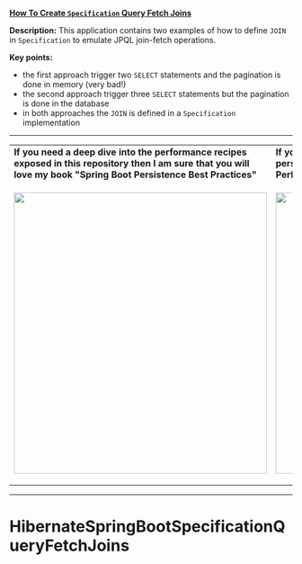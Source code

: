 **[How To Create `Specification` Query Fetch Joins](https://github.com/AnghelLeonard/Hibernate-SpringBoot/tree/master/HibernateSpringBootSpecificationQueryFetchJoins)**

**Description:** This application contains two examples of how to define `JOIN` in `Specification` to emulate JPQL join-fetch operations.

**Key points:**
- the first approach trigger two `SELECT` statements and the pagination is done in memory (very bad!)
- the second approach trigger three `SELECT` statements but the pagination is done in the database
- in both approaches the `JOIN` is defined in a `Specification` implementation

-----------------------------------------------------------------------------------------------------------------------    
<table>
     <tr><td><b>If you need a deep dive into the performance recipes exposed in this repository then I am sure that you will love my book "Spring Boot Persistence Best Practices"</b></td><td><b>If you need a hand of tips and illustrations of 100+ Java persistence performance issues then "Java Persistence Performance Illustrated Guide" is for you.</b></td></tr>
     <tr><td>
<a href="https://www.apress.com/us/book/9781484256251"><p align="left"><img src="https://github.com/AnghelLeonard/Hibernate-SpringBoot/blob/master/Spring%20Boot%20Persistence%20Best%20Practices.jpg" height="500" width="450"/></p></a>
</td><td>
<a href="https://leanpub.com/java-persistence-performance-illustrated-guide"><p align="right"><img src="https://github.com/AnghelLeonard/Hibernate-SpringBoot/blob/master/Java%20Persistence%20Performance%20Illustrated%20Guide.jpg" height="500" width="450"/></p></a>
</td></tr></table>

-----------------------------------------------------------------------------------------------------------------------    

# HibernateSpringBootSpecificationQueryFetchJoins
